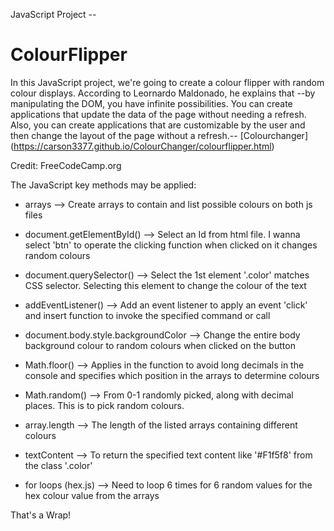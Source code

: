 JavaScript Project --
# ColourFlipper
 
In this JavaScript project, we're going to create a colour flipper with random colour displays.
According to Leornardo Maldonado, he explains that --by manipulating the DOM, you have infinite possibilities. You can create applications that update the data of the page without needing a refresh. Also, you can create applications that are customizable by the user and then change the layout of the page without a refresh.-- [Colourchanger]
(https://carson3377.github.io/ColourChanger/colourflipper.html)

Credit: FreeCodeCamp.org

The JavaScript key methods may be applied:

- arrays
--> Create arrays to contain and list possible colours on both js files


- document.getElementById()
--> Select an Id from html file. I wanna select 'btn' to operate the clicking function when clicked on it changes random colours


- document.querySelector()
--> Select the 1st element '.color' matches CSS selector. Selecting this element to change the colour of the text


- addEventListener()
--> Add an event listener to apply an event 'click' and insert function to invoke the specified command or call


- document.body.style.backgroundColor
--> Change the entire body background colour to random colours when clicked on the button


- Math.floor()
--> Applies in the function to avoid long decimals in the console and specifies which position in the arrays to determine colours


- Math.random()
--> From 0-1 randomly picked, along with decimal places. This is to pick random colours.


- array.length
--> The length of the listed arrays containing different colours


- textContent
--> To return the specified text content like '#F1f5f8' from the class '.color'


- for loops (hex.js)
--> Need to loop 6 times for 6 random values for the hex colour value from the arrays


That's a Wrap!